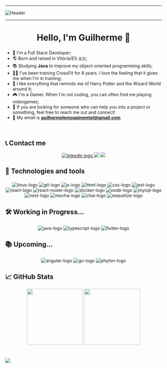 -----

<div>
<img align="center" alt="Header" src="https://github.com/joaopauloaramuni/joaopauloaramuni/blob/master/img/header.png?raw=true"/>
</div>

-----

<h1 align="center">Hello, I'm Guilherme 👋</h1>

###

* 💼 I'm a Full Stack Developer;
* 🌎 Born and raised in Vitória/ES 🇧🇷;
* 📚 Studying **Java** to improve my object-oriented programming skills;
* 💪🏻 I've been training CrossFit for 8 years. I love the feeling that it gives me when I'm in training;
* 🧙 I like everything that reminds me of Harry Potter and the Wizard World around it;
* 🎮 I'm a Gamer. When I'm not coding, you can often find me playing videogames;
* 💬 If you are looking for someone who can help you into a project or something, feel free to reach me out and connect!
* 📝 My email is **guilhermelemospimentel@gmail.com**

<br clear="both">

## 📞 Contact me
  <div align="center">
  <a href="https://www.linkedin.com/in/guilhermelemospimentel/" target="_blank">
    <img src="https://img.shields.io/badge/LinkedIn-0077B5?style=for-the-badge&logo=linkedin&logoColor=white" alt="linkedin logo"  />
  </a>
  <a href="https://www.instagram.com/guilemoscoach/" target="_blank">
    <img src="https://img.shields.io/badge/-Instagram-%23E4405F?style=for-the-badge&logo=instagram&logoColor=white" target="_blank"></a>
  </a>
    <a href = "mailto:guilhermelemospimentel@gmail.com"><img src="https://img.shields.io/badge/-Gmail-%23333?style=for-the-badge&logo=gmail&logoColor=white" target="_blank"></a>

</div>

## 🔧 Technologies and tools

###

<div align="center">
  
  <img src="https://img.shields.io/badge/Linux-FCC624?style=for-the-badge&logo=linux&logoColor=black" alt="linux-logo"/>
  <img src="https://img.shields.io/badge/GIT-E44C30?style=for-the-badge&logo=git&logoColor=white" alt="git-logo"/>
  <img src="https://img.shields.io/badge/JavaScript-323330?style=for-the-badge&logo=javascript&logoColor=F7DF1E" alt="js-logo"/>
  <img src="https://img.shields.io/badge/HTML5-E34F26?style=for-the-badge&logo=html5&logoColor=white" alt="html-logo"/>
  <img src="https://img.shields.io/badge/CSS3-1572B6?style=for-the-badge&logo=css3&logoColor=white" alt="css-logo"/>
  <img src="https://img.shields.io/badge/Jest-C21325?style=for-the-badge&logo=jest&logoColor=white" alt="jest-logo"/>
  <img src="https://img.shields.io/badge/React-20232A?style=for-the-badge&logo=react&logoColor=61DAFB" alt="react-logo"/>
  <img src="https://img.shields.io/badge/React_Router-CA4245?style=for-the-badge&logo=react-router&logoColor=white" alt="react-router-logo"/>
  <img src="https://img.shields.io/badge/Docker-2CA5E0?style=for-the-badge&logo=docker&logoColor=white" alt="docker-logo"/>
  <img src="https://img.shields.io/badge/Node.js-339933?style=for-the-badge&logo=nodedotjs&logoColor=white" alt="node-logo"/>
  <img src="https://img.shields.io/badge/MySQL-005C84?style=for-the-badge&logo=mysql&logoColor=white" alt="mysql-logo"/>
  <img src="https://img.shields.io/badge/nestjs-E0234E?style=for-the-badge&logo=nestjs&logoColor=white" alt="nest-logo"/>
  <img src="https://img.shields.io/badge/Mocha-8D6748?style=for-the-badge&logo=Mocha&logoColor=white" alt="mocha-logo"/>
  <img src="https://img.shields.io/badge/chai-A30701?style=for-the-badge&logo=chai&logoColor=white" alt="chai-logo"/>
  <img src="https://img.shields.io/badge/Sequelize-52B0E7?style=for-the-badge&logo=Sequelize&logoColor=white" alt="sequelize-logo"/>
</div>

## 🛠️ Working in Progress...

###

<div align = "center"> 
  <img src="https://img.shields.io/badge/Java-A30701?style=for-the-badge&logo=Java&logoColor=white" alt="java-logo"/>
  <img src="https://img.shields.io/badge/TypeScript-007ACC?style=for-the-badge&logo=typescript&logoColor=white" alt="typescript-logo"/>
  <img src="https://img.shields.io/badge/Flutter-1572B6?style=for-the-badge&logo=flutter&logoColor=white" alt="flutter-logo"/>

</div>

## 📚 Upcoming...

###

<div align = "center"> 
  <img src="https://img.shields.io/badge/Angular-C21325?style=for-the-badge&logo=angular&logoColor=white" alt="angular-logo"/>
  <img src="https://img.shields.io/badge/Go-007ACC?style=for-the-badge&logo=go&logoColor=white" alt="go-logo"/>
  <img src="https://img.shields.io/badge/python-3670A0?style=for-the-badge&logo=python&logoColor=ffdd54" alt="phyton-logo"/>

</div>

## 📈 GitHub Stats

<div align="center">
<img height="180" src="https://github-readme-stats.vercel.app/api?username=guilhermelemosp&show_icons=true&count_private=true&theme=github_dark"/>
<img height="180" src="https://github-readme-stats.vercel.app/api/top-langs/?username=guilhermelemosp&layout=compact&theme=github_dark"/>
</div>

#

![](https://komarev.com/ghpvc/?username=guilhermelemosp&style=for-the-badge&color=5DC0C7)
